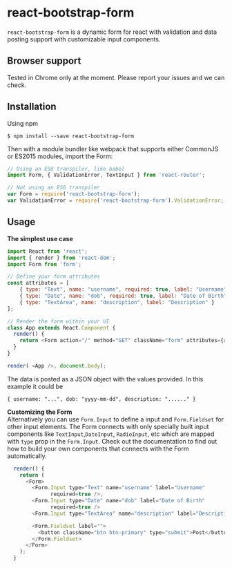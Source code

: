 # react-bootstrap-form

`react-bootstrap-form` is a dynamic form for react with validation and data
posting support with customizable input components.

## Browser support
Tested in Chrome only at the moment. Please report your issues and we can check.

## Installation
Using npm
```
$ npm install --save react-bootstrap-form
```
Then with a module bundler like webpack that supports either CommonJS or ES2015
modules, import the Form:
```javascript
// Using an ES6 transpiler, like babel
import Form, { ValidationError, TextInput } from 'react-router';

// Not using an ES6 transpiler
var Form = require('react-bootstrap-form');
var ValidationError = require('react-bootstrap-form').ValidationError;
```

## Usage
**The simplest use case**
``` javascript
import React from 'react';
import { render } from 'react-dom';
import Form from 'form';

// Define your form attributes
const attributes = [
    { type: "Text", name: "username", required: true, label: "Username" },
    { type: "Date", name: "dob", required: true, label: "Date of Birth"},
    { type: "TextArea", name: "description", label: "Description" }
];

// Render the form within your UI
class App extends React.Component {
  render() {
    return <Form action="/" method="GET" className="form" attributes={attributes} />
  }
}

render( <App />, document.body);
```
The data is posted as a JSON object with the values provided. In this example
it could be
```
{ username: "...", dob: "yyyy-mm-dd", description: "......" }
```

**Customizing the Form**  
Alternatively you can use `Form.Input` to define a input and `Form.Fieldset`
for other input elements. The Form connects with only specially built
input components like `TextInput`,`DateInput`, `RadioInput`, etc which are  mapped with `type` prop in the `Form.Input`. Check out the documentation to
find out how to build your own components that connects with the Form
automatically.

```javascript
  render() {
    return (
      <Form>
        <Form.Input type="Text" name="username" label="Username"
              required=true />,
        <Form.Input type="Date" name="dob" label="Date of Birth"
              required=true />
        <Form.Input type="TextArea" name="description" label="Description" />

        <Form.Fieldset label="">
          <button className="btn btn-primary" type="submit">Post</button>
        </Form.Fieldset>
      </Form>
    );
  }
```
